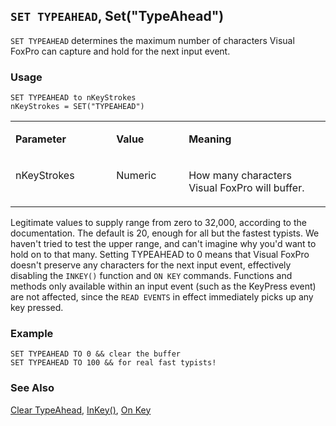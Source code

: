## `SET TYPEAHEAD`, Set("TypeAhead")

`SET TYPEAHEAD` determines the maximum number of characters Visual FoxPro can capture and hold for the next input event.

### Usage

```foxpro
SET TYPEAHEAD to nKeyStrokes
nKeyStrokes = SET("TYPEAHEAD")
```
<table>
<tr>
  <td width="32%" valign="top">
  <p><b>Parameter</b></p>
  </td>
  <td width="23%" valign="top">
  <p><b>Value</b></p>
  </td>
  <td width="45%" valign="top">
  <p><b>Meaning</b></p>
  </td>
 </tr>
<tr>
  <td width="32%" valign="top">
  <p>nKeyStrokes</p>
  </td>
  <td width="23%" valign="top">
  <p>Numeric</p>
  </td>
  <td width="45%" valign="top">
  <p>How many characters Visual FoxPro will buffer.</p>
  </td>
 </tr>
</table>

Legitimate values to supply range from zero to 32,000, according to the documentation. The default is 20, enough for all but the fastest typists. We haven't tried to test the upper range, and can't imagine why you'd want to hold on to that many. Setting TYPEAHEAD to 0 means that Visual FoxPro doesn't preserve any characters for the next input event, effectively disabling the `INKEY()` function and `ON KEY` commands. Functions and methods only available within an input event (such as the KeyPress event) are not affected, since the `READ EVENTS` in effect immediately picks up any key pressed.

### Example

```foxpro
SET TYPEAHEAD TO 0 && clear the buffer
SET TYPEAHEAD TO 100 && for real fast typists!
```
### See Also

[Clear TypeAhead](s4g803.md), [InKey()](s4g117.md), [On Key](s4g100.md)
